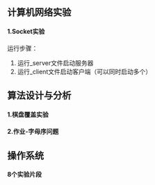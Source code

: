## 计算机网络实验
#### 1.Socket实验
运行步骤：
1. 运行_server文件启动服务器
2. 运行_client文件启动客户端（可以同时启动多个）

## 算法设计与分析
#### 1.棋盘覆盖实验
#### 2.作业-字母序问题

## 操作系统
#### 8个实验片段
